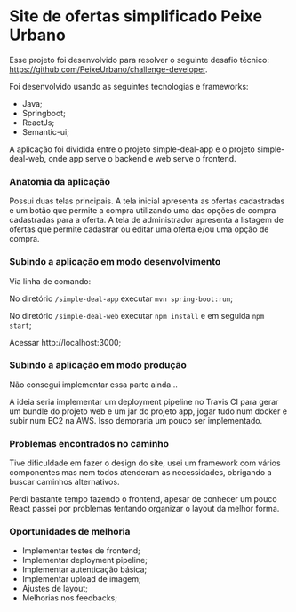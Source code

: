 # Site de ofertas simplificado Peixe Urbano


Esse projeto foi desenvolvido para resolver o seguinte desafio técnico: https://github.com/PeixeUrbano/challenge-developer.

Foi desenvolvido usando as seguintes tecnologias e frameworks:

- Java;
- Springboot;
- ReactJs;
- Semantic-ui;


A aplicação foi dividida entre o projeto simple-deal-app e o projeto simple-deal-web, onde app serve o backend e web serve o frontend.

### Anatomia da aplicação

Possui duas telas principais. A tela inicial apresenta as ofertas cadastradas e um botão que permite a compra utilizando uma das opções de compra
cadastradas para a oferta. A tela de administrador apresenta a listagem de ofertas que permite cadastrar ou editar uma oferta e/ou uma opção de compra.


### Subindo a aplicação em modo desenvolvimento

Via linha de comando:

No diretório `/simple-deal-app` executar `mvn spring-boot:run`;

No diretório `/simple-deal-web` executar `npm install` e em seguida `npm start`;

Acessar http://localhost:3000;
 

### Subindo a aplicação em modo produção

Não consegui implementar essa parte ainda...

A ideia seria implementar um deployment pipeline no Travis CI para gerar um bundle do projeto web e um jar do projeto app, jogar tudo num docker
e subir num EC2 na AWS. Isso demoraria um pouco ser implementado.

### Problemas encontrados no caminho

Tive dificuldade em fazer o design do site, usei um framework com vários componentes mas nem todos atenderam as necessidades, obrigando a buscar
caminhos alternativos. 

Perdi bastante tempo fazendo o frontend, apesar de conhecer um pouco React passei por problemas tentando organizar o layout da melhor forma.


### Oportunidades de melhoria

- Implementar testes de frontend;
- Implementar deployment pipeline;
- Implementar autenticação básica;
- Implementar upload de imagem;
- Ajustes de layout;
- Melhorias nos feedbacks;